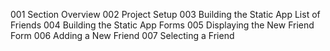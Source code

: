 001 Section Overview
002 Project Setup
003 Building the Static App List of Friends
004 Building the Static App Forms
005 Displaying the New Friend Form
006 Adding a New Friend
007 Selecting a Friend